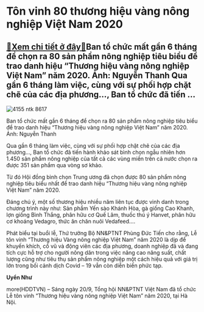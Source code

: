 Tôn vinh 80 thương hiệu vàng nông nghiệp Việt Nam 2020
======================================================

[:gift:Xem chi tiết ở đây:gift:](https://hddtvn.com/ton-vinh-80-thuong-hieu-vang-nong-nghiep-viet-nam-2020/)Ban tổ chức mất gần 6 tháng để chọn ra 80 sản phẩm nông nghiệp tiêu biểu để trao danh hiệu “Thương hiệu vàng nông nghiệp Việt Nam” năm 2020. Ảnh: Nguyễn Thanh Qua gần 6 tháng làm việc, cùng với sự phối hợp chặt chẽ của các địa phương…, Ban tổ chức đã tiến …
-----------------------------------------------------------------------------------------------------------------------------------------------------------------------------------------------------------------------------------------------------------------





![4155 ntk 8617](https://haiquanonline.com.vn/stores/news_dataimages/thanhnt/092020/20/13/in_article/4155_NTK_8617.jpg?rt=20200920150653 "undefined")


Ban tổ chức mất gần 6 tháng để chọn ra 80 sản phẩm nông nghiệp tiêu biểu để trao danh hiệu “Thương hiệu vàng nông nghiệp Việt Nam” năm 2020. Ảnh: Nguyễn Thanh



Qua gần 6 tháng làm việc, cùng với sự phối hợp chặt chẽ của các địa phương…, Ban tổ chức đã tiến hành khảo sát bình chọn ngẫu nhiên hơn 1.450 sản phẩm nông nghiệp của tất cả các vùng miền trên cả nước chọn ra được 351 sản phẩm qua vòng sơ khảo.


Từ đó Hội đồng bình chọn Trung ương đã chọn được 80 sản phẩm nông nghiệp tiêu biểu nhất để trao danh hiệu “Thương hiệu vàng nông nghiệp Việt Nam” năm 2020.


Đáng chú ý, một số thương hiệu nhiều năm liên tục được vinh danh trong chương trình này như: Sản phẩm Yến sào Khánh Hòa, gà giống Cao Khanh, lợn giống Bình Thắng, phân hữu cơ Quế Lâm, thuốc thú ý Hanvet, phân hữu cơ khoáng Vedagro, thức ăn chăn nuôi Vedafeed….


Phát biểu tại buổi lễ, Thứ trưởng Bộ NN&PTNT Phùng Đức Tiến cho rằng, Lễ tôn vinh “Thương hiệu Vàng nông nghiệp Việt Nam” năm 2020 là dịp để khuyến khích, cổ vũ và động viên các địa phương, doanh nghiệp đã và đang tích cực hỗ trợ cho người nông dân trong việc nâng cao năng suất, chất lượng cũng như tiêu thụ sản phẩm nông nghiệp một cách hiệu quả với giá trị lớn trong bối cảnh dịch Covid – 19 vẫn còn diễn biến phức tạp.




**Uyển Như**



more(HDDTVN) – Sáng ngày 20/9, Tổng hội NN&PTNT Việt Nam đã tổ chức Lễ tôn vinh “Thương hiệu vàng nông nghiệp Việt Nam” năm 2020, tại Hà Nội.

